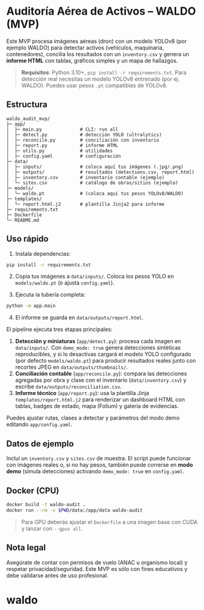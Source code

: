 # Auditoría Aérea de Activos – WALDO (MVP)

Este MVP procesa imágenes aéreas (dron) con un modelo YOLOv8 (por ejemplo WALDO) para detectar activos (vehículos, maquinaria, contenedores), concilia los resultados con un `inventory.csv` y genera un **informe HTML** con tablas, gráficos simples y un mapa de hallazgos.

> **Requisitos**: Python 3.10+, `pip install -r requirements.txt`. Para detección real necesitas un modelo YOLOv8 entrenado (por ej. WALDO). Puedes usar pesos `.pt` compatibles de YOLOv8.

## Estructura

```
waldo_audit_mvp/
├─ app/
│  ├─ main.py              # CLI: run all
│  ├─ detect.py            # detección YOLO (ultralytics)
│  ├─ reconcile.py         # conciliación con inventario
│  ├─ report.py            # informe HTML
│  ├─ utils.py             # utilidades
│  ├─ config.yaml          # configuración
├─ data/
│  ├─ inputs/              # coloca aquí tus imágenes (.jpg/.png)
│  ├─ outputs/             # resultados (detections.csv, report.html)
│  ├─ inventory.csv        # inventario contable (ejemplo)
│  └─ sites.csv            # catálogo de obras/sitios (ejemplo)
├─ models/
│  └─ waldo.pt             # (coloca aquí tus pesos YOLOv8/WALDO)
├─ templates/
│  └─ report.html.j2       # plantilla Jinja2 para informe
├─ requirements.txt
├─ Dockerfile
└─ README.md
```

## Uso rápido

1) Instala dependencias:

```bash
pip install -r requirements.txt
```

2) Copia tus imágenes a `data/inputs/`. Coloca los pesos YOLO en `models/waldo.pt` (o ajusta `config.yaml`).

3) Ejecuta la tubería completa:

```bash
python -m app.main
```

4) El informe se guarda en `data/outputs/report.html`.

El pipeline ejecuta tres etapas principales:

1. **Detección y miniaturas** (`app/detect.py`): procesa cada imagen en `data/inputs/`. Con `demo_mode: true` genera detecciones sintéticas reproducibles, y si lo desactivas cargará el modelo YOLO configurado (por defecto `models/waldo.pt`) para producir resultados reales junto con recortes JPEG en `data/outputs/thumbnails/`.
2. **Conciliación contable** (`app/reconcile.py`): compara las detecciones agregadas por obra y clase con el inventario (`data/inventory.csv`) y escribe `data/outputs/reconciliation.csv`.
3. **Informe técnico** (`app/report.py`): usa la plantilla Jinja `templates/report.html.j2` para renderizar un dashboard HTML con tablas, badges de estado, mapa (Folium) y galería de evidencias.

Puedes ajustar rutas, clases a detectar y parámetros del modo demo editando `app/config.yaml`.

## Datos de ejemplo
Incluí un `inventory.csv` y `sites.csv` de muestra. El script puede funcionar con imágenes reales o, si no hay pesos, también puede correrse en **modo demo** (simula detecciones) activando `demo_mode: true` en `config.yaml`.

## Docker (CPU)
```bash
docker build -t waldo-audit .
docker run --rm -v $PWD/data:/app/data waldo-audit
```

> Para GPU deberás ajustar el `Dockerfile` a una imagen base con CUDA y lanzar con `--gpus all`.

## Nota legal
Asegúrate de contar con permisos de vuelo (ANAC u organismo local) y respetar privacidad/seguridad. Este MVP es sólo con fines educativos y debe validarse antes de uso profesional.
# waldo
